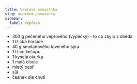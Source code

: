 ```yaml
---
title: Vepřová pomazánka
slug: veprova-pomazanka
sidebar:
  label: Vepřová
---
```


- 300 g pečeného vepřového (výpěčky) - to co zbylo z oběda
- 1 lžička hořčice
- 40 g smetanového taveného sýra
- 1 lžíce kečupu
- 1 kyselá okurka
- 1 malá cibule
- mletý pepř
- sůl
- česnek dle chuti
